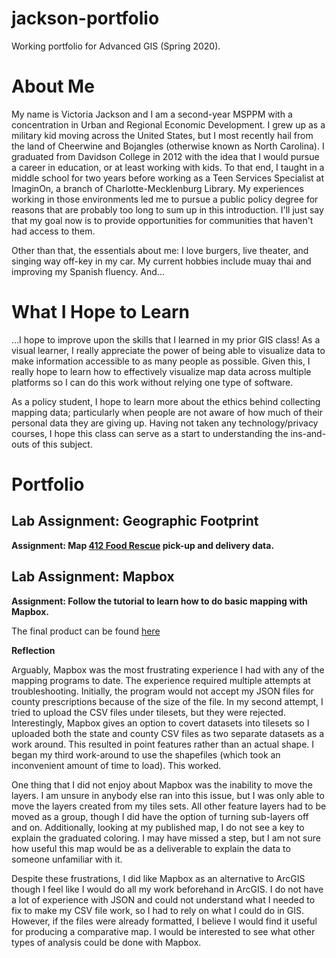 # jackson-portfolio
Working portfolio for Advanced GIS (Spring 2020).

# About Me
My name is Victoria Jackson and I am a second-year MSPPM with a concentration in Urban and Regional Economic Development. I grew up as a military kid moving across the United States, but I most recently hail from the land of Cheerwine and Bojangles (otherwise known as North Carolina). I graduated from Davidson College in 2012 with the idea that I would pursue a career in education, or at least working with kids. To that end, I taught in a middle school for two years before working as a Teen Services Specialist at ImaginOn, a branch of Charlotte-Mecklenburg Library. My experiences working in those environments led me to pursue a public policy degree for reasons that are probably too long to sum up in this introduction. I'll just say that my goal now is to provide opportunities for communities that haven't had access to them. 

Other than that, the essentials about me: I love burgers, live theater, and singing way off-key in my car. My current hobbies include muay thai and improving my Spanish fluency. And... 

# What I Hope to Learn
...I hope to improve upon the skills that I learned in my prior GIS class! As a visual learner, I really appreciate the power of being able to visualize data to make information accessible to as many people as possible. Given this, I really hope to learn how to effectively visualize map data across multiple platforms so I can do this work without relying one type of software. 

As a policy student, I hope to learn more about the ethics behind collecting mapping data; particularly when people are not aware of how much of their personal data they are giving up. Having not taken any technology/privacy courses, I hope this class can serve as a start to understanding the ins-and-outs of this subject.   

# Portfolio

## Lab Assignment: Geographic Footprint ##
__Assignment: Map [412 Food Rescue](https://412foodrescue.org/) pick-up and delivery data.__



## Lab Assignment: Mapbox
__Assignment: Follow the tutorial to learn how to do basic mapping with Mapbox.__

The final product can be found [here](https://api.mapbox.com/styles/v1/jacksonvict/ck8o3sjcm37x51is66x8hys4f.html?fresh=true&title=view&access_token=pk.eyJ1IjoiamFja3NvbnZpY3QiLCJhIjoiY2s4NmZzajQzMGY0MTNmbGo0anMzZXdvaiJ9.f2oyXTDNtXVS76FqydAVwA)

__Reflection__

Arguably, Mapbox was the most frustrating experience I had with any of the mapping programs to date. The experience required multiple attempts at troubleshooting. Initially, the program would not accept my JSON files for county prescriptions because of the size of the file. In my second attempt, I tried to upload the CSV files under tilesets, but they were rejected. Interestingly,  Mapbox gives an option to covert datasets into tilesets so I uploaded both the state and county CSV files as two separate datasets as a work around. This resulted in point features rather than an actual shape. I began my third work-around to use the shapefiles (which took an inconvenient amount of time to load). This worked.

One thing that I did not enjoy about Mapbox was the inability to move the layers. I am unsure in anybody else ran into this issue, but I was only able to move the layers created from my tiles sets. All other feature layers had to be moved as a group, though I did have the option of turning sub-layers off and on.  Additionally, looking at my published map, I do not see a key to explain the graduated coloring. I may have missed a step, but I am not sure how useful this map would be as a deliverable to explain the data to someone unfamiliar with it. 

Despite these frustrations, I did like Mapbox as an alternative to ArcGIS though I feel like I would do all my work beforehand in ArcGIS. I do not have a lot of experience with JSON and could not understand what I needed to fix to make my CSV file work, so I had to rely on what I could do in GIS. However, if the files were already formatted, I believe I would find it useful for producing a comparative map. I would be interested to see what other types of analysis could be done with Mapbox.


